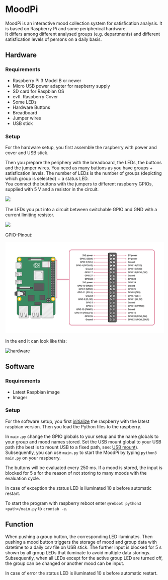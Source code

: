 # MoodPi

MoodPi is an interactive mood collection system for satisfication analysis. It is based on Raspberry Pi and some peripherical hardware.<br>
It differs among different analysed groups (e.g. departments) and different satisfication levels of persons on a daily basis.

## Hardware 

### Requirements

- Raspberry Pi 3 Model B or newer
- Micro USB power adapter for raspberry supply
- SD card for Raspbian OS
- evtl. Raspberry Cover
- Some LEDs
- Hardware Buttons
- Breadboard
- Jumper wires
- USB stick

### Setup

For the hardware setup, you first assemble the raspberry with power and cover and USB stick.

Then you prepare the periphery with the breadboard, the LEDs, the buttons and the jumper wires. You need as many buttons as you have groups + satisfication levels. The number of LEDs is the number of groups (depicting which group is selected) + a status LED.<br>
You connect the buttons with the jumpers to different raspberry GPIOs, supplied with 5 V and a resistor in the circuit.

<img src="https://render.githubusercontent.com/render/math?math=R=\frac{U}{I}=\frac{5 V}{0.015 A} \approx 330 Ω">

The LEDs you put into a circuit between switchable GPIO and GND with a current limiting resistor.

<img src="https://render.githubusercontent.com/render/math?math=R=\frac{U}{I}=\frac{3.3 V-2 V}{0.006 A} \approx 220 Ω">

GPIO-Pinout:

![gpio3](./img/gpio3.png)

In the end it can look like this:

![hardware](./img/hardware.jpg)

## Software

### Requirements

- Latest Raspbian image
- Imager

### Setup

For the software setup, you first [initialize](https://www.raspberrypi.org/documentation/installation/installing-images/README.md) the raspberry with the latest raspbian version. Then you load the Python files to the raspberry.

In `main.py` change the GPIO globals to your setup and the name globals to your group and mood names stored. Set the USB mount global to your USB path (the best is to mount USB to a fixed path, see: [USB mount](https://www.elektronik-kompendium.de/sites/raspberry-pi/2012181.htm)).<br>
Subsequently, you can use `main.py` to start the MoodPi by typing `python3 main.py` on your raspberry.

The buttons will be evaluated every 250 ms. If a mood is stored, the input is blocked for 5 s for the reason of not storing to many moods with the evaluation cycle.

In case of exception the status LED is iluminated 10 s before automatic restart.

To start the program with raspberry reboot enter `@reboot python3 <path>/main.py` to `crontab -e`.

## Function

When pushing a group button, the corresponding LED iluminates. Then pushing a mood button triggers the storage of mood and group data with datetime to a daily csv file on USB stick. The further input is blocked for 5 s shown by all group LEDs that iluminate to avoid multiple data storings. Subsequently, when all LEDs except for the active group LED are turned off, the group can be changed or another mood can be input.

In case of error the status LED is iluminated 10 s before automatic restart.
